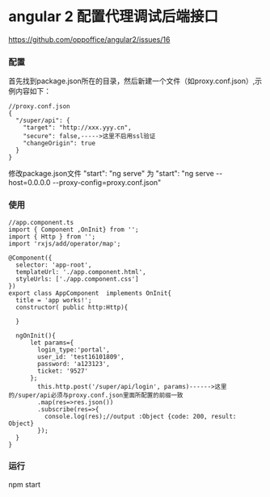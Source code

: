 

angular 2 配置代理调试后端接口
==========

https://github.com/oppoffice/angular2/issues/16

### 配置

首先找到package.json所在的目录，然后新建一个文件（如proxy.conf.json）,示例内容如下：

```
//proxy.conf.json
{
  "/super/api": {
    "target": "http://xxx.yyy.cn",
    "secure": false,----->这里不启用ssl验证
    "changeOrigin": true
  }
}
```
修改package.json文件
"start": "ng serve" 为 "start": "ng serve --host=0.0.0.0 --proxy-config=proxy.conf.json"


### 使用

```
//app.component.ts
import { Component ,OnInit} from '';
import { Http } from '';
import 'rxjs/add/operator/map';

@Component({
  selector: 'app-root',
  templateUrl: './app.component.html',
  styleUrls: ['./app.component.css']
})
export class AppComponent  implements OnInit{
  title = 'app works!';
  constructor( public http:Http){

  }

  ngOnInit(){
      let params={
        login_type:'portal',
        user_id: 'test16101809',
        password: 'a123123',
        ticket: '9527'
      };
        this.http.post('/super/api/login', params)------>这里的/super/api必须与proxy.conf.json里面所配置的前缀一致
        .map(res=>res.json())
        .subscribe(res=>{
          console.log(res);//output :Object {code: 200, result: Object}
        });
  }
}

```

### 运行
npm start